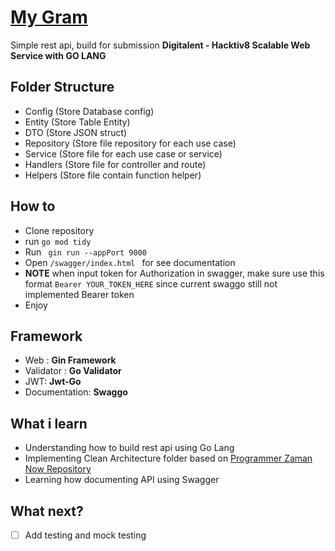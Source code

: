 # [My Gram](https://mygram-production.up.railway.app/)
Simple rest api, build for submission <b>Digitalent - Hacktiv8 Scalable Web Service with GO LANG</b> <br/>


## Folder Structure 
- Config (Store Database config)
- Entity (Store Table Entity)
- DTO (Store JSON struct)
- Repository (Store file repository for each use case)
- Service (Store file for each use case or service)
- Handlers (Store file for controller and route)
- Helpers (Store file contain function helper)


## How to
- Clone repository
- run ``` go mod tidy ```
- Run ``` gin run --appPort 9000```
- Open ```/swagger/index.html ``` for see documentation
- <b>NOTE</b> when input token for Authorization in swagger, make sure use this format `Bearer YOUR_TOKEN_HERE` since current swaggo still not implemented Bearer token
- Enjoy


## Framework
- Web : <b>Gin Framework</b>
- Validator : <b>Go Validator</b>
- JWT: <b>Jwt-Go</b>
- Documentation: <b>Swaggo</b>

## What i learn
- Understanding how to build rest api using Go Lang
- Implementing Clean Architecture folder based on [Programmer Zaman Now Repository](https://github.com/khannedy/golang-clean-architecture)
- Learning how documenting API using Swagger

## What next?
* [ ] Add testing and mock testing


